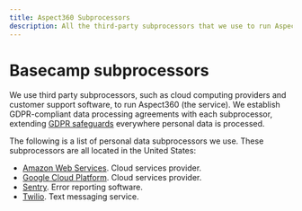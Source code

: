 ```yaml
---
title: Aspect360 Subprocessors
description: All the third-party subprocessors that we use to run Aspect360.
---
```


# Basecamp subprocessors

We use third party subprocessors, such as cloud computing providers and customer support software, to run Aspect360 (the service). We establish GDPR-compliant data processing agreements with each subprocessor, extending [GDPR safeguards](../regulations/index.md) everywhere personal data is processed.

The following is a list of personal data subprocessors we use. These subprocessors are all located in the United States:

* [Amazon Web Services](https://aws.amazon.com/compliance/gdpr-center/). Cloud services provider.
* [Google Cloud Platform](https://cloud.google.com/security/gdpr/resource-center/). Cloud services provider.
* [Sentry](https://blog.sentry.io/2018/03/14/gdpr-sentry-and-you). Error reporting software.
* [Twilio](https://www.twilio.com/gdpr). Text messaging service.
